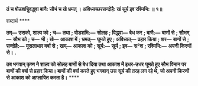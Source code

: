 **तं च षोडशभिॢवद्ध्वा बानै: सौभं च खे भ्रमत् ।** **अविध्यच्छरसन्दोहै: खं सूर्य इव रश्मिभि: ॥ १॥** 

शब्दार्थ **** 

**तम्—** **उसको, शाल्व को** **; च—** **तथा** **; षोडशभि:—** **सोलह** **; विद्ध्वा—** **बेध कर** **; बाणै:—** **बाणों से** **; सौभम्—** **सौभ को** **; च—** **भी** **; खे—** **आकाश में** **; भ्रमत्—** **घूमते हुए** **; अविध्यत्—** **प्रहार किया** **; शर—** **बाणों से** **; सन्दोहै:—** **मूसलाधार वर्षा से** **; खम्—** **आकाश को** **; सूर्य:—** **सूर्य** **; इव—** **स²श** **; रश्मिभि:—** **अपनी किरणों से।** **.** 

**तब भगवान् कृष्ण ने शाल्व को सोलह बाणों से बेध दिया तथा आकाश में इधर-उधर** **घूमते हुए सौभ विमान पर बाणों की वर्षा से प्रहार किया। बाणों की वर्षा करते हुए भगवान् उस** **सूर्य की तरह लग रहे थे, जो अपनी किरणों से आकाश को आप्लावित करता है।** **** 